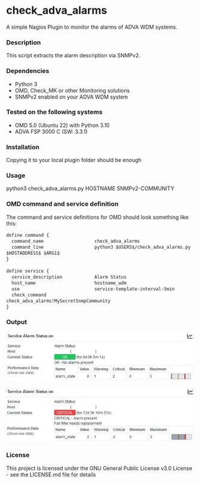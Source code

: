 # check_adva_alarms

A simple Nagios Plugin to monitor the alarms of ADVA WDM systems.


### Description

This script extracts the alarm description via SNMPv2.


### Dependencies

- Python 3
- OMD, Check_MK or other Monitoring solutions
- SNMPv2 enabled on your ADVA WDM system


### Tested on the following systems

- OMD 5.0 (Ubuntu 22) with Python 3.10
- ADVA FSP 3000 C (SW: 3.3.1)


### Installation

Copying it to your local plugin folder should be enough


### Usage

python3 check_adva_alarms.py HOSTNAME SNMPv2-COMMUNITY


### OMD command and service definition

The command and service definitions for OMD should look something like this:

````
define command {
  command_name                   check_adva_alarms
  command_line                   python3 $USER5$/check_adva_alarms.py $HOSTADDRESS$ $ARG1$
}

define service {
  service_description            Alarm Status
  host_name                      hostname_wdm
  use                            service-template-interval-5min
  check_command                  check_adva_alarms!MySecretSnmpCommunity
}
````


### Output

![OK](images/output_ok.jpg)

![CRITICAL](images/output_critical.jpg)


### License

This project is licensed under the GNU General Public License v3.0 License - see the LICENSE.md file for details
